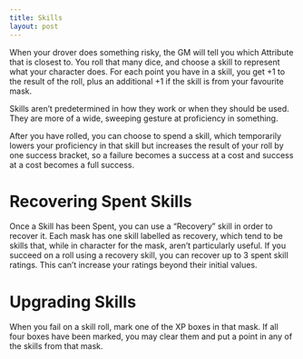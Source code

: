 ```yaml
---
title: Skills
layout: post
---
```

When your drover does something risky, the GM will tell you which Attribute that is closest to. You roll that many dice, and choose a skill to represent what your character does. For each point you have in a skill, you get +1 to the result of the roll, plus an additional +1 if the skill is from your favourite mask. 

Skills aren’t predetermined in how they work or when they should be used. They are more of a wide, sweeping gesture at proficiency in something.

After you have rolled, you can choose to spend a skill, which temporarily lowers your proficiency in that skill but increases the result of your roll by one success bracket, so a failure becomes a success at a cost and success at a cost becomes a full success.

# Recovering Spent Skills
Once a Skill has been Spent, you can use a “Recovery” skill in order to recover it. Each mask has one skill labelled as recovery, which tend to be skills that, while in character for the mask, aren’t particularly useful. If you succeed on a roll using a recovery skill, you can recover up to 3 spent skill ratings. This can’t increase your ratings beyond their initial values. 

# Upgrading Skills
When you fail on a skill roll, mark one of the XP boxes in that mask. If all four boxes have been marked, you may clear them and put a point in any of the skills from that mask.